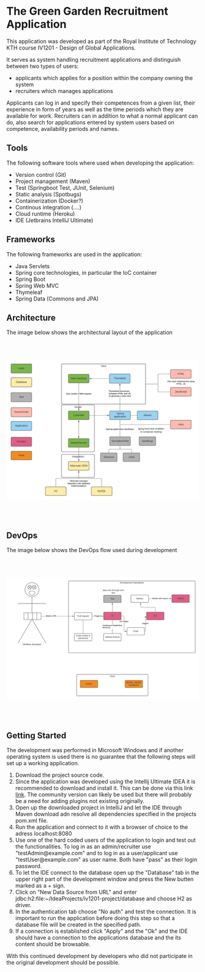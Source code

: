 # The Green Garden Recruitment Application

This application was developed as part of the Royal Institute of Technology KTH course IV1201 - Design of Global Applications.

It serves as system handling recruitment applications and distinguish between two types of users: 
- applicants which applies for a position within the company owning the system 
- recruiters which manages applications

Applicants can log in and specify their competences from a given list, their experience in form of years as well as the time periods which they are available for work.
Recruiters can in addition to what a normal applicant can do, also search for applications entered by system users based on competence, availability periods and names. 

## Tools

The following software tools where used when developing the application:

- Version control (Git)
- Project management (Maven)
- Test (Springboot Test, JUnit, Selenium)
- Static analysis (Spotbugs)
- Containerization (Docker?)
- Continous integration (....)
- Cloud runtime (Heroku)
- IDE (Jetbrains IntelliJ Ultimate)

## Frameworks

The following frameworks are used in the application:

- Java Servlets
- Spring core technologies, in particular the IoC container
- Spring Boot
- Spring Web MVC
- Thymeleaf
- Spring Data (Commons and JPA)

## Architecture

The image below shows the architectural layout of the application

<br/>
<br/>
<p align="center" >
  <img src="images/architecture.png" width="600" >
</p>
<br/>
<br/>

## DevOps

The image below shows the DevOps flow used during development

<br/>
<br/>
<p align="center" >
  <img src="images/devops.png" width="600" >
</p>
<br/>
<br/>


## Getting Started

The development was performed in Microsoft Windows and if another operating system is used there is no guarantee that the following steps will set up a working application.

1. Download the project source code.
2. Since the application was developed using the Intellij Ultimate IDEA it is recommended to download and install it. This can be done via this link [link](https://www.jetbrains.com/idea/). The community version can likely be used but there will probably be a need for adding plugins not existing originally.
3. Open up the downloaded project in IntelliJ and let the IDE through Maven download adn resolve all dependencies specified in the projects pom.xml file.
4. Run the application and connect to it with a browser of choice to the adress localhost:8080
5. Use one of the hard coded users of the application to login and test out the functionalities. To log in as an admin/recruiter use "testAdmin<span></span>@example.com" and to log in as a user/applicant use "testUser<span></span>@example.com" as user name. Both have "pass" as their login password.
6. To let the IDE connect to the database open up the "Database" tab in the upper right part of the development window and press the New butten marked as a + sign.
7. Click on "New Data Source from URL" and enter jdbc:h2:file:~/IdeaProjects/iv1201-project/database and choose H2 as driver.
8. In the authentication tab choose "No auth" and test the connection. It is important to run the application before doing this step so that a database file will be created in the specified path.
9. If a connection is established click "Apply" and the "Ok" and the IDE should have a connection to the applications database and the its content should be browsable. 

With this continued development by developers who did not participate in the original development should be possible.  
